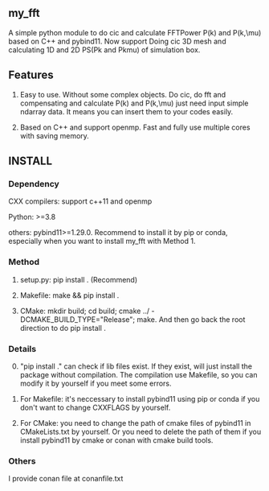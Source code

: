 ## my_fft
A simple python module to do cic and calculate FFTPower P(k) and P(k,\mu) based on C++ and pybind11. Now support Doing cic 3D mesh and calculating 1D and 2D PS(Pk and Pkmu) of simulation box.

## Features 
1. Easy to use. Without some complex objects. Do cic, do fft and compensating and calculate P(k) and P(k,\mu) just need input simple ndarray data. It means you can insert them to your codes easily.

2. Based on C++ and support openmp. Fast and fully use multiple cores with saving memory.

## INSTALL 

### Dependency
CXX compilers: support c++11 and openmp 

Python: >=3.8

others: pybind11>=1.29.0. Recommend to install it by pip or conda, especially when you want to install my_fft with Method 1.

### Method 
1. setup.py: pip install . (Recommend)

2. Makefile: make && pip install .

3. CMake: mkdir build; cd build; cmake ../ -DCMAKE_BUILD_TYPE="Release"; make. And then go back the root direction to do pip install .

### Details 
0. "pip install ." can check if lib files exist. If they exist, will just install the package without compilation. The compilation use Makefile, so you can modify it by yourself if you meet some errors.

1. For Makefile: it's neccessary to install pybind11 using pip or conda if you don't want to change CXXFLAGS by yourself.

2. For CMake: you need to change the path of cmake files of pybind11 in CMakeLists.txt by yourself. Or you need to delete the path of them if you install pybind11 by cmake or conan with cmake build tools.

### Others 
I provide conan file at conanfile.txt 